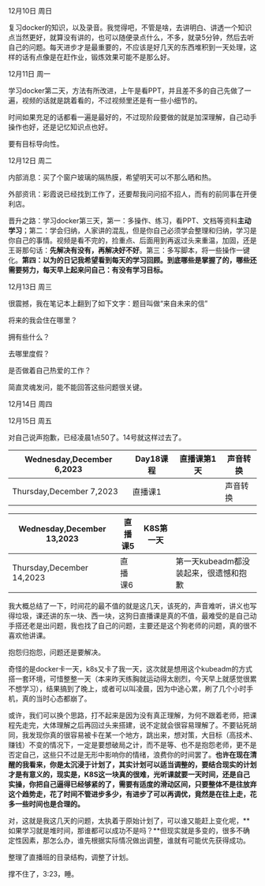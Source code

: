 12月10日    周日

复习docker的知识，以及录音。我觉得吧，不管是啥，去讲明白、讲透一个知识点当然更好，就算没有讲的，也可以随便录点什么，不多，就录5分钟，然后去听自己的问题。每天进步才是最重要的，不应该是好几天的东西堆积到一天处理，这样的话有点像是在赶作业，锻炼效果可能不是那么好。

12月11日    周一

学习docker第二天，方法有所改进，上午是看PPT，并且差不多的自己先做了一遍，视频的话就是跳着看的，不过视频里还是有一些小细节的。

时间如果充足的话都看一遍是最好的，不过现阶段要做的就是加深理解，自己动手操作也好，还是记忆知识点也好。

要有目标导向性。

12月12日    周二

内部消息：买了个窗户玻璃的隔热膜，希望明天可以不那么晒和热。

外部资讯：彩霞说已经找到工作了，还要帮我问问招不招人，而有的前同事在开便利店。

晋升之路：学习docker第三天，第一：多操作、练习，看PPT、文档等资料**主动学习**；第二：学会归纳，人家讲的混乱，但是你自己必须学会整理和归纳，学习是你自己的事情。视频是看不完的，捡重点、后面用到再返过头来重温，加固，还是王哥那句话：**先解决有没有，再解决好不好**。第三：多写脚本，将一些操作一键化。**第四：以为的日记我希望看到每天的学习回顾。到底哪些是掌握了的，哪些还需要努力，每天早上起来问自己：有没有学习目标。**

12月13日 周三

很震撼，我在笔记本上翻到了如下文字：题目叫做“来自未来的信”

将来的我会住在哪里？

拥有些什么？

去哪里度假？

是否做着自己热爱的工作？

简直灵魂发问，能不能回答这些问题很关键。

12月14日 周四

12月15日 周五

对自己说声抱歉，已经凌晨1点50了。14号就这样过去了。

| Wednesday,December 6,2023 | Day18课程 | 直播课第1天 | 声音转换 |
| ------------------------- | --------- | ----------- | -------- |
| Thursday,December 7,2023  | 直播课1   |             | 声音转换 |

| Wednesday,December 13,2023 | 直播课5 | K8S第一天 |                                       |
| -------------------------- | ------- | --------- | ------------------------------------- |
| Thursday,December 14,2023  | 直播课6 |           | 第一天kubeadm都没装起来，很遗憾和抱歉 |

我大概总结了一下，时间花的最不值的就是这几天，该死的，声音难听，讲义也写得垃圾，课还讲的东一块、西一块，这狗日直播课是真的不值，最难受的是自己动手搭还老是出问题，我也找了自己的问题，主要还是这个狗老师的问题，真的很不喜欢他讲课。

抱怨归抱怨，问题还是要解决。

奇怪的是docker卡一天，k8s又卡了我一天，这次就是想用这个kubeadm的方式搭一套环境，可惜整整一天（本来昨天练胸就运动得太剧烈，今天早上就感觉很累不想学习），结果搞到了晚上，或者可以叫凌晨，因为中途心累，刷了几个小时手机，真的当时心态都崩了。

或许，我们可以换个思路，打不起来是因为没有真正理解，为何不跟着老师，把课程先走完，大体理解之后再回过头来搭建，说不定就会很容易理解了。不要钻死胡同，我发现你真的很容易被卡在某一个地方，跳出来，想对策，大目标（高技术、赚钱）不变的情况下，一定是要想破局之计，而不是等、也不是抱怨老师，更不是否定自己，这些只不过是无形中影响你的情绪，浪费你的时间罢了。**也许在现在清醒的我看来，你是太沉浸于计划了，其实计划可以适当调整的，要结合现实的计划才是有意义的，现实是，K8S这一块真的很难，光听课就要一天时间，还是自己实操，你把自己逼得已经够紧的了，需要有适度的滑动区间，只要整体不是往放弃这个趋势走，花了时间不管进步多少，有进步了可以再调优，竟然是在往上走，花多一些时间也是合理的。**

对，这就是我这几天的问题，太执着于原始计划了，可以谁又能赶上变化呢，**如果学习就是堆时间，那谁都可以成功不是吗？**但现实就是多变的，很多不确定性因素，那怎么办，谁先根据实际情况做出调整，谁就有可能优先获得成功。

整理了直播班的目录结构，调整了计划。

撑不住了，3:23，睡。